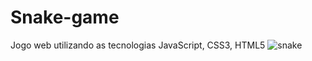 # Snake-game
Jogo web utilizando as tecnologias JavaScript, CSS3, HTML5
![snake](https://user-images.githubusercontent.com/92094816/139119713-1b060393-28e7-4f57-b089-e66d40c68b52.png)
